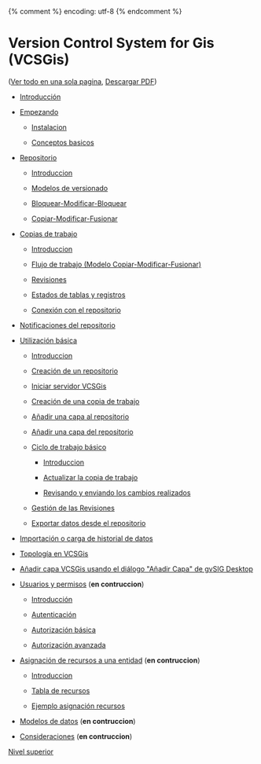 {% comment %} encoding: utf-8 {% endcomment %}

# Version Control System for Gis (VCSGis)

([Ver todo en una sola pagina](VCSGis_Documentacion_de_usuario-es.md), [Descargar PDF](https://raw.githubusercontent.com/gvSIGAssociation/gvsig-desktop-docs/master/vcsgis/pdfs/gvSIG%20desktop%2C%20Version%20Control%20System%20for%20Gis%20(VCSGis)%20(v1.0.3-es).pdf))

* [Introducción](introduccion_t.md)

* [Empezando](empezando/index.md)

  * [Instalacion](empezando/instalacion_t.md)

  * [Conceptos basicos](empezando/conceptos_basicos_t.md)

* [Repositorio](repositorio/index.md)

  * [Introduccion](repositorio/introduccion_t.md)

  * [Modelos de versionado](repositorio/modelos_de_versionado_t.md)

  * [Bloquear-Modificar-Bloquear](repositorio/bloquear_modificar_bloquear_t.md)
  
  * [Copiar-Modificar-Fusionar](repositorio/copiar_modificar_fusionar_t.md)

* [Copias de trabajo](copias_de_trabajo/index.md)

  * [Introduccion](copias_de_trabajo/introduccion_t.md)

  * [Flujo de trabajo (Modelo  Copiar-Modificar-Fusionar)](copias_de_trabajo/flujo_de_trabajo_t.md)

  * [Revisiones](copias_de_trabajo/revisiones_t.md)

  * [Estados de tablas y registros](copias_de_trabajo/estados_de_tablas_y_registros_t.md)

  * [Conexión con el repositorio](copias_de_trabajo/conexion_con_el_repositorio_t.md)

* [Notificaciones del repositorio](notificaciones_del_repositorio_t.md)

* [Utilización básica](utilizacion_basica/index.md)

  * [Introduccion](utilizacion_basica/introduccion_t.md)

  * [Creación de un repositorio](utilizacion_basica/creacion_de_un_repositorio_t.md)

  * [Iniciar servidor VCSGis](utilizacion_basica/iniciar_servidor_t.md)

  * [Creación de una copia de trabajo](utilizacion_basica/creacion_de_copia_de_trabajo_t.md)

  * [Añadir una capa al repositorio](utilizacion_basica/añadir_capa_al_repositorio_t.md)

  * [Añadir una capa del repositorio](utilizacion_basica/añadir_una_capa_del_repositorio_t.md)

  * [Ciclo de trabajo básico](utilizacion_basica/ciclo_de_trabajo_basico/index.md)

    * [Introduccion](utilizacion_basica/ciclo_de_trabajo_basico/introduccion_t.md)

    * [Actualizar la copia de trabajo](utilizacion_basica/ciclo_de_trabajo_basico/actualizar_copia_de_trabajo_t.md)

    * [Revisando y enviando los cambios realizados](utilizacion_basica/ciclo_de_trabajo_basico/revisando_cambios_t.md)

  * [Gestión de las Revisiones](utilizacion_basica/gestion_de_las_revisiones_t.md)
  
  * [Exportar datos desde el repositorio](utilizacion_basica/exportar_datos_desde_el_repositorio_t.md)

* [Importación o carga de historial de datos](importacion_de_historial_de_datos_t.md)

* [Topología en VCSGis](topologia_t.md)

* [Añadir capa VCSGis usando el diálogo "Añadir Capa" de gvSIG Desktop](dialogo_de_anadir_capa_t.md)

* [Usuarios y permisos](usuarios_y_permisos/index.md) (**en contruccion**)

  * [Introducción](usuarios_y_permisos/introduccion_t.md)

  * [Autenticación](usuarios_y_permisos/autenticacion_t.md)

  * [Autorización básica](usuarios_y_permisos/autorizacion_basica_t.md)
  
  * [Autorización avanzada](usuarios_y_permisos/autorizacion_avanzada_t.md)

* [Asignación de recursos a una entidad](asignar_recursos/index.md) (**en contruccion**)

  * [Introduccion](asignar_recursos/introduccion_t.md)

  * [Tabla de recursos](asignar_recursos/tabla_recursos_t.md)

  * [Ejemplo asignación recursos](asignar_recursos/ejemplo_asignacion_recursos_t.md)

* [Modelos de datos](modelo_de_datos_t.md) (**en contruccion**)

* [Consideraciones](consideraciones_t.md) (**en contruccion**)

[Nivel superior](../index.md)


 
